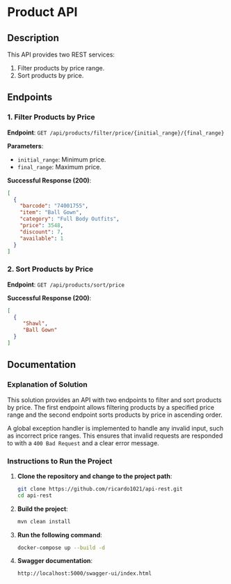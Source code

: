 # Product API

## Description
This API provides two REST services:
1. Filter products by price range.
2. Sort products by price.

## Endpoints

### 1. Filter Products by Price

**Endpoint**: `GET /api/products/filter/price/{initial_range}/{final_range}`

**Parameters**:
- `initial_range`: Minimum price.
- `final_range`: Maximum price.

**Successful Response (200)**:
```json
[
  {
    "barcode": "74001755",
    "item": "Ball Gown",
    "category": "Full Body Outfits",
    "price": 3548,
    "discount": 7,
    "available": 1
  }
]
```
### 2. Sort Products by Price

**Endpoint**: `GET /api/products/sort/price`

**Successful Response (200)**:
```json
[
  {
     "Shawl",
     "Ball Gown"
  }
]
```
## Documentation

### Explanation of Solution

This solution provides an API with two endpoints to filter and sort products by price. The first endpoint allows filtering products by a specified price range and the second endpoint sorts products by price in ascending order.

A global exception handler is implemented to handle any invalid input, such as incorrect price ranges. This ensures that invalid requests are responded to with a `400 Bad Request` and a clear error message.

### Instructions to Run the Project

1. **Clone the repository and change to the project path**:
   ```bash
   git clone https://github.com/ricardo1021/api-rest.git
   cd api-rest
   ```
2. **Build the project**:
   ```bash
   mvn clean install
   ```
3. **Run the following command**:
   ```bash
   docker-compose up --build -d
   ```
4. **Swagger documentation**:
   ```bash
   http://localhost:5000/swagger-ui/index.html
   ```
